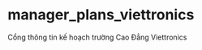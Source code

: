 manager_plans_viettronics
=========================

Cổng thông tin kế hoạch trường Cao Đẳng Viettronics
